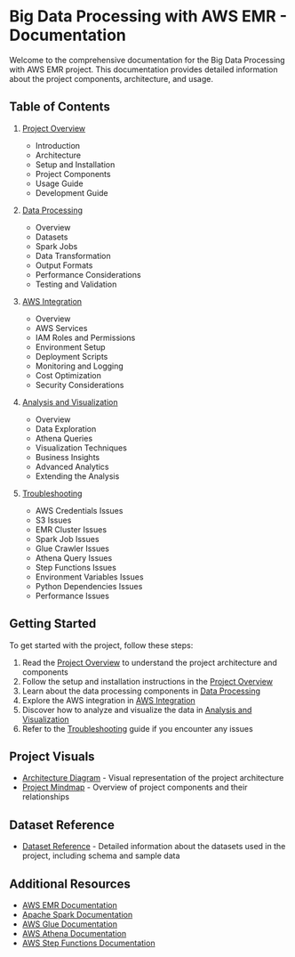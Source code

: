# Big Data Processing with AWS EMR - Documentation

Welcome to the comprehensive documentation for the Big Data Processing with AWS EMR project. This documentation provides detailed information about the project components, architecture, and usage.

## Table of Contents

1. [Project Overview](index.md)
   - Introduction
   - Architecture
   - Setup and Installation
   - Project Components
   - Usage Guide
   - Development Guide

2. [Data Processing](data_processing.md)
   - Overview
   - Datasets
   - Spark Jobs
   - Data Transformation
   - Output Formats
   - Performance Considerations
   - Testing and Validation

3. [AWS Integration](aws_integration.md)
   - Overview
   - AWS Services
   - IAM Roles and Permissions
   - Environment Setup
   - Deployment Scripts
   - Monitoring and Logging
   - Cost Optimization
   - Security Considerations

4. [Analysis and Visualization](analysis_visualization.md)
   - Overview
   - Data Exploration
   - Athena Queries
   - Visualization Techniques
   - Business Insights
   - Advanced Analytics
   - Extending the Analysis

5. [Troubleshooting](troubleshooting.md)
   - AWS Credentials Issues
   - S3 Issues
   - EMR Cluster Issues
   - Spark Job Issues
   - Glue Crawler Issues
   - Athena Query Issues
   - Step Functions Issues
   - Environment Variables Issues
   - Python Dependencies Issues
   - Performance Issues

## Getting Started

To get started with the project, follow these steps:

1. Read the [Project Overview](index.md) to understand the project architecture and components
2. Follow the setup and installation instructions in the [Project Overview](index.md#setup-and-installation)
3. Learn about the data processing components in [Data Processing](data_processing.md)
4. Explore the AWS integration in [AWS Integration](aws_integration.md)
5. Discover how to analyze and visualize the data in [Analysis and Visualization](analysis_visualization.md)
6. Refer to the [Troubleshooting](troubleshooting.md) guide if you encounter any issues

## Project Visuals

- [Architecture Diagram](images/architecture_diagram.png) - Visual representation of the project architecture
- [Project Mindmap](images/project_mindmap.png) - Overview of project components and their relationships

## Dataset Reference

- [Dataset Reference](../data/dataset_reference.md) - Detailed information about the datasets used in the project, including schema and sample data

## Additional Resources

- [AWS EMR Documentation](https://docs.aws.amazon.com/emr/latest/ManagementGuide/emr-what-is-emr.html)
- [Apache Spark Documentation](https://spark.apache.org/docs/latest/)
- [AWS Glue Documentation](https://docs.aws.amazon.com/glue/latest/dg/what-is-glue.html)
- [AWS Athena Documentation](https://docs.aws.amazon.com/athena/latest/ug/what-is.html)
- [AWS Step Functions Documentation](https://docs.aws.amazon.com/step-functions/latest/dg/welcome.html)
